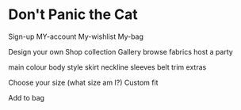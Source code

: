 # Don't Panic the Cat

Sign-up
MY-account
My-wishlist
My-bag


Design your own
Shop collection
Gallery
browse fabrics
host a party


main colour
body style
skirt
neckline
sleeves
belt
trim
extras


Choose your size (what size am I?)
Custom fit

Add to bag
